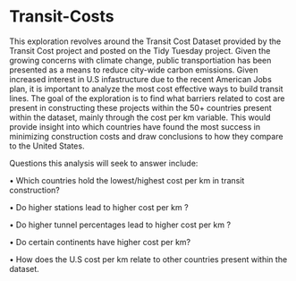 # Transit-Costs
This exploration revolves around the Transit Cost Dataset provided by the Transit Cost project and posted on the Tidy Tuesday project. 
Given the growing concerns with climate change, public transportiation has been presented as a means to reduce city-wide carbon emissions. Given increased 
interest in U.S infastructure due to the recent American Jobs plan, it is important to analyze the most cost effective ways to build transit lines.
The goal of the exploration is to find what barriers related to cost are present in constructing these projects within the 50+ countries present within 
the dataset, mainly through the cost per km variable. This would provide insight into which countries have found the most success in minimizing construction costs and 
draw conclusions to how they compare to the United States. 

Questions this analysis will seek to answer include:

•	Which countries hold the lowest/highest cost per km in transit construction?

•	Do higher stations lead to higher cost per km ?

•	Do higher tunnel percentages lead to higher cost per km ?

•	Do certain continents have higher cost per km?

•	How does the U.S cost per km relate to other countries present within the dataset.

